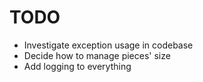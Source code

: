 
# TODO

- Investigate exception usage in codebase
- Decide how to manage pieces' size
- Add logging to everything